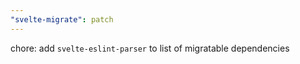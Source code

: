 ```yaml
---
"svelte-migrate": patch
---
```


chore: add `svelte-eslint-parser` to list of migratable dependencies
